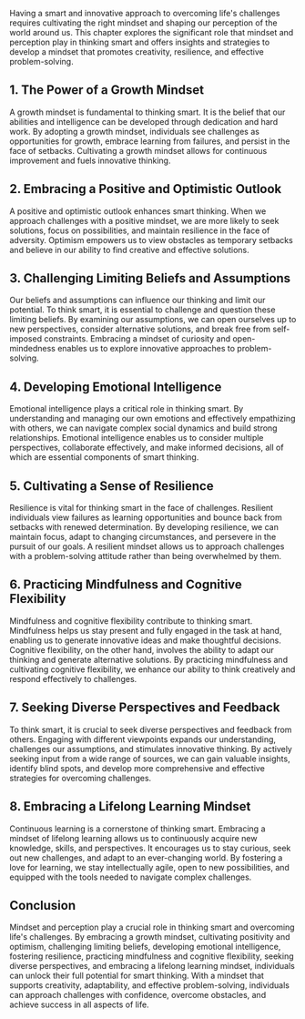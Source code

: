 
Having a smart and innovative approach to overcoming life's challenges requires cultivating the right mindset and shaping our perception of the world around us. This chapter explores the significant role that mindset and perception play in thinking smart and offers insights and strategies to develop a mindset that promotes creativity, resilience, and effective problem-solving.

**1. The Power of a Growth Mindset**
------------------------------------

A growth mindset is fundamental to thinking smart. It is the belief that our abilities and intelligence can be developed through dedication and hard work. By adopting a growth mindset, individuals see challenges as opportunities for growth, embrace learning from failures, and persist in the face of setbacks. Cultivating a growth mindset allows for continuous improvement and fuels innovative thinking.

**2. Embracing a Positive and Optimistic Outlook**
--------------------------------------------------

A positive and optimistic outlook enhances smart thinking. When we approach challenges with a positive mindset, we are more likely to seek solutions, focus on possibilities, and maintain resilience in the face of adversity. Optimism empowers us to view obstacles as temporary setbacks and believe in our ability to find creative and effective solutions.

**3. Challenging Limiting Beliefs and Assumptions**
---------------------------------------------------

Our beliefs and assumptions can influence our thinking and limit our potential. To think smart, it is essential to challenge and question these limiting beliefs. By examining our assumptions, we can open ourselves up to new perspectives, consider alternative solutions, and break free from self-imposed constraints. Embracing a mindset of curiosity and open-mindedness enables us to explore innovative approaches to problem-solving.

**4. Developing Emotional Intelligence**
----------------------------------------

Emotional intelligence plays a critical role in thinking smart. By understanding and managing our own emotions and effectively empathizing with others, we can navigate complex social dynamics and build strong relationships. Emotional intelligence enables us to consider multiple perspectives, collaborate effectively, and make informed decisions, all of which are essential components of smart thinking.

**5. Cultivating a Sense of Resilience**
----------------------------------------

Resilience is vital for thinking smart in the face of challenges. Resilient individuals view failures as learning opportunities and bounce back from setbacks with renewed determination. By developing resilience, we can maintain focus, adapt to changing circumstances, and persevere in the pursuit of our goals. A resilient mindset allows us to approach challenges with a problem-solving attitude rather than being overwhelmed by them.

**6. Practicing Mindfulness and Cognitive Flexibility**
-------------------------------------------------------

Mindfulness and cognitive flexibility contribute to thinking smart. Mindfulness helps us stay present and fully engaged in the task at hand, enabling us to generate innovative ideas and make thoughtful decisions. Cognitive flexibility, on the other hand, involves the ability to adapt our thinking and generate alternative solutions. By practicing mindfulness and cultivating cognitive flexibility, we enhance our ability to think creatively and respond effectively to challenges.

**7. Seeking Diverse Perspectives and Feedback**
------------------------------------------------

To think smart, it is crucial to seek diverse perspectives and feedback from others. Engaging with different viewpoints expands our understanding, challenges our assumptions, and stimulates innovative thinking. By actively seeking input from a wide range of sources, we can gain valuable insights, identify blind spots, and develop more comprehensive and effective strategies for overcoming challenges.

**8. Embracing a Lifelong Learning Mindset**
--------------------------------------------

Continuous learning is a cornerstone of thinking smart. Embracing a mindset of lifelong learning allows us to continuously acquire new knowledge, skills, and perspectives. It encourages us to stay curious, seek out new challenges, and adapt to an ever-changing world. By fostering a love for learning, we stay intellectually agile, open to new possibilities, and equipped with the tools needed to navigate complex challenges.

**Conclusion**
--------------

Mindset and perception play a crucial role in thinking smart and overcoming life's challenges. By embracing a growth mindset, cultivating positivity and optimism, challenging limiting beliefs, developing emotional intelligence, fostering resilience, practicing mindfulness and cognitive flexibility, seeking diverse perspectives, and embracing a lifelong learning mindset, individuals can unlock their full potential for smart thinking. With a mindset that supports creativity, adaptability, and effective problem-solving, individuals can approach challenges with confidence, overcome obstacles, and achieve success in all aspects of life.

